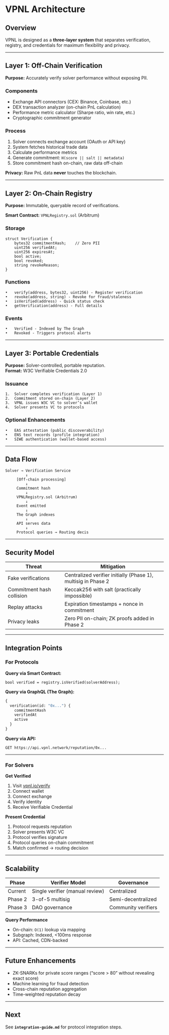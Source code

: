 # VPNL Architecture

## Overview

VPNL is designed as a **three-layer system** that separates verification, registry, and credentials for maximum flexibility and privacy.

---

## Layer 1: Off-Chain Verification

**Purpose:** Accurately verify solver performance without exposing PII.

### Components
- Exchange API connectors (CEX: Binance, Coinbase, etc.)
- DEX transaction analyzer (on-chain PnL calculation)
- Performance metric calculator (Sharpe ratio, win rate, etc.)
- Cryptographic commitment generator

### Process
1. Solver connects exchange account (OAuth or API key)  
2. System fetches historical trade data  
3. Calculate performance metrics  
4. Generate commitment: `H(score || salt || metadata)`  
5. Store commitment hash on-chain, raw data off-chain  

**Privacy:** Raw PnL data **never** touches the blockchain.

---

## Layer 2: On-Chain Registry

**Purpose:** Immutable, queryable record of verifications.

**Smart Contract:** `VPNLRegistry.sol` (Arbitrum)

### Storage
```solidity
struct Verification {
    bytes32 commitmentHash;    // Zero PII
    uint256 verifiedAt;        
    uint256 expiresAt;         
    bool active;               
    bool revoked;              
    string revokeReason;       
}
```

### Functions
	•	verify(address, bytes32, uint256) - Register verification
	•	revoke(address, string) - Revoke for fraud/staleness
	•	isVerified(address) - Quick status check
	•	getVerification(address) - Full details

### Events
	•	Verified - Indexed by The Graph
	•	Revoked - Triggers protocol alerts

---

## Layer 3: Portable Credentials

**Purpose:** Solver-controlled, portable reputation.  
**Format:** W3C Verifiable Credentials 2.0

### Issuance
	1.	Solver completes verification (Layer 1)
	2.	Commitment stored on-chain (Layer 2)
	3.	VPNL issues W3C VC to solver’s wallet
	4.	Solver presents VC to protocols

### Optional Enhancements
	•	EAS attestation (public discoverability)
	•	ENS text records (profile integration)
	•	SIWE authentication (wallet-based access)

---

## Data Flow

```
Solver → Verification Service
         ↓
     [Off-chain processing]
         ↓
     Commitment hash
         ↓
     VPNLRegistry.sol (Arbitrum)
         ↓
     Event emitted
         ↓
     The Graph indexes
         ↓
     API serves data
         ↓
     Protocol queries → Routing decis
```

---

## Security Model

| **Threat** | **Mitigation** |
|-------------|----------------|
| Fake verifications | Centralized verifier initially (Phase 1), multisig in Phase 2 |
| Commitment hash collision | Keccak256 with salt (practically impossible) |
| Replay attacks | Expiration timestamps + nonce in commitment |
| Privacy leaks | Zero PII on-chain; ZK proofs added in Phase 2 |

---

## Integration Points

### For Protocols

**Query via Smart Contract:**
```solidity
bool verified = registry.isVerified(solverAddress);
```

**Query via GraphQL (The Graph):**
```graphql
{
  verification(id: "0x...") {
    commitmentHash
    verifiedAt
    active
  }
}
```

**Query via API:**
```
GET https://api.vpnl.network/reputation/0x...
```

---

### For Solvers

**Get Verified**
1. Visit [vpnl.io/verify](https://vpnl.io/verify)  
2. Connect wallet  
3. Connect exchange  
4. Verify identity  
5. Receive Verifiable Credential  

**Present Credential**
1. Protocol requests reputation  
2. Solver presents W3C VC  
3. Protocol verifies signature  
4. Protocol queries on-chain commitment  
5. Match confirmed → routing decision

---

## Scalability

| **Phase** | **Verifier Model** | **Governance** |
|------------|--------------------|----------------|
| Current | Single verifier (manual review) | Centralized |
| Phase 2 | 3-of-5 multisig | Semi-decentralized |
| Phase 3 | DAO governance | Community verifiers |

**Query Performance**
- On-chain: `O(1)` lookup via mapping  
- Subgraph: Indexed, <100ms response  
- API: Cached, CDN-backed  

---

## Future Enhancements
- ZK-SNARKs for private score ranges (“score > 80” without revealing exact score)
- Machine learning for fraud detection  
- Cross-chain reputation aggregation  
- Time-weighted reputation decay  

---

## Next
See **`integration-guide.md`** for protocol integration steps.
